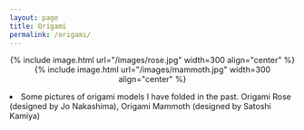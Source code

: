 ```yaml
---
layout: page
title: Origami
permalink: /origami/
---
```


<p align="center">
  {% include image.html url="/images/rose.jpg" width=300 align="center" %}
  <br>
  {% include image.html url="/images/mammoth.jpg" width=300 align="center" %}
</p>

 <li>
      Some pictures of origami models I have folded in the past. Origami
      Rose (designed by Jo Nakashima), Origami Mammoth (designed by
      Satoshi Kamiya)
</li>

<!-- Tell us about your blog. Hopefully it's cool.

<ul class="listing">
{% for post in site.posts %}
  {% capture y %}{{post.date | date:"%Y"}}{% endcapture %}
  {% if year != y %}
    {% assign year = y %}
    <li class="listing-seperator">{{ y }}</li>
  {% endif %}
  <li class="listing-item">
    <time datetime="{{ post.date | date:"%Y-%m-%d" }}">{{ post.date | date:"%Y-%m-%d" }}</time>
    <a href="{{ post.url }}" title="{{ post.title }}">{{ post.title }}</a>
  </li>
{% endfor %}
</ul> -->
